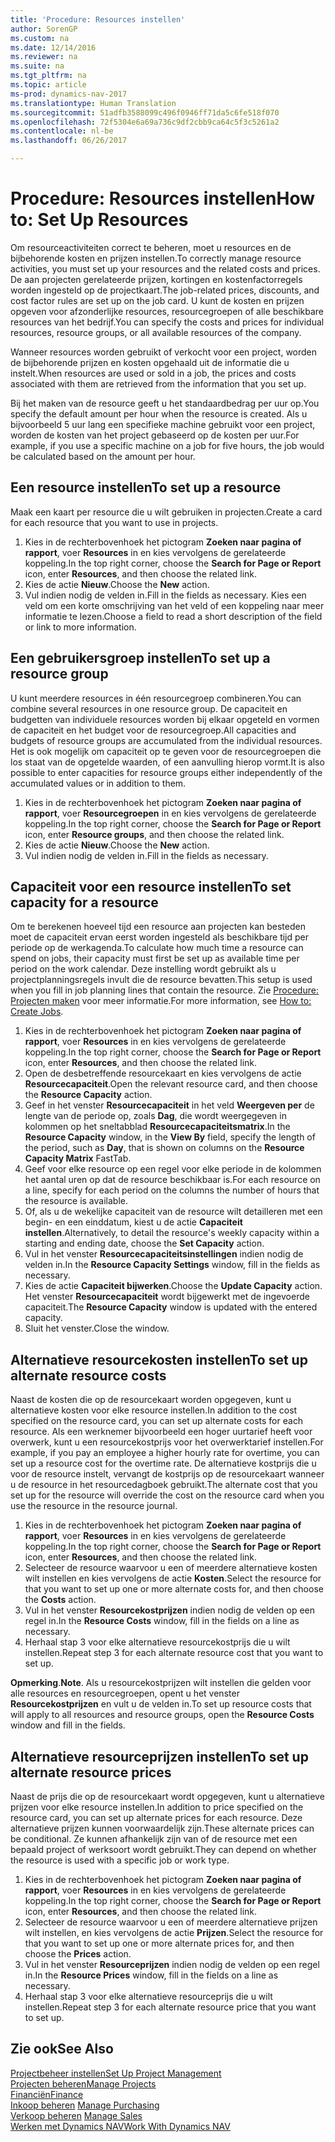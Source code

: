 ```yaml
---
title: 'Procedure: Resources instellen'
author: SorenGP
ms.custom: na
ms.date: 12/14/2016
ms.reviewer: na
ms.suite: na
ms.tgt_pltfrm: na
ms.topic: article
ms-prod: dynamics-nav-2017
ms.translationtype: Human Translation
ms.sourcegitcommit: 51adfb3588099c496f0946ff71da5c6fe518f070
ms.openlocfilehash: 72f5304e6a69a736c9df2cbb9ca64c5f3c5261a2
ms.contentlocale: nl-be
ms.lasthandoff: 06/26/2017

---
```


# <a name="how-to-set-up-resources"></a><span data-ttu-id="c9a02-102">Procedure: Resources instellen</span><span class="sxs-lookup"><span data-stu-id="c9a02-102">How to: Set Up Resources</span></span>
<span data-ttu-id="c9a02-103">Om resourceactiviteiten correct te beheren, moet u resources en de bijbehorende kosten en prijzen instellen.</span><span class="sxs-lookup"><span data-stu-id="c9a02-103">To correctly manage resource activities, you must set up your resources and the related costs and prices.</span></span> <span data-ttu-id="c9a02-104">De aan projecten gerelateerde prijzen, kortingen en kostenfactorregels worden ingesteld op de projectkaart.</span><span class="sxs-lookup"><span data-stu-id="c9a02-104">The job-related prices, discounts, and cost factor rules are set up on the job card.</span></span> <span data-ttu-id="c9a02-105">U kunt de kosten en prijzen opgeven voor afzonderlijke resources, resourcegroepen of alle beschikbare resources van het bedrijf.</span><span class="sxs-lookup"><span data-stu-id="c9a02-105">You can specify the costs and prices for individual resources, resource groups, or all available resources of the company.</span></span>

<span data-ttu-id="c9a02-106">Wanneer resources worden gebruikt of verkocht voor een project, worden de bijbehorende prijzen en kosten opgehaald uit de informatie die u instelt.</span><span class="sxs-lookup"><span data-stu-id="c9a02-106">When resources are used or sold in a job, the prices and costs associated with them are retrieved from the information that you set up.</span></span>

<span data-ttu-id="c9a02-107">Bij het maken van de resource geeft u het standaardbedrag per uur op.</span><span class="sxs-lookup"><span data-stu-id="c9a02-107">You specify the default amount per hour when the resource is created.</span></span> <span data-ttu-id="c9a02-108">Als u bijvoorbeeld 5 uur lang een specifieke machine gebruikt voor een project, worden de kosten van het project gebaseerd op de kosten per uur.</span><span class="sxs-lookup"><span data-stu-id="c9a02-108">For example, if you use a specific machine on a job for five hours, the job would be calculated based on the amount per hour.</span></span>

## <a name="to-set-up-a-resource"></a><span data-ttu-id="c9a02-109">Een resource instellen</span><span class="sxs-lookup"><span data-stu-id="c9a02-109">To set up a resource</span></span>
<span data-ttu-id="c9a02-110">Maak een kaart per resource die u wilt gebruiken in projecten.</span><span class="sxs-lookup"><span data-stu-id="c9a02-110">Create a card for each resource that you want to use in projects.</span></span>

1. <span data-ttu-id="c9a02-111">Kies in de rechterbovenhoek het pictogram **Zoeken naar pagina of rapport**, voer **Resources** in en kies vervolgens de gerelateerde koppeling.</span><span class="sxs-lookup"><span data-stu-id="c9a02-111">In the top right corner, choose the **Search for Page or Report** icon, enter **Resources**, and then choose the related link.</span></span>
2. <span data-ttu-id="c9a02-112">Kies de actie **Nieuw**.</span><span class="sxs-lookup"><span data-stu-id="c9a02-112">Choose the **New** action.</span></span>
3. <span data-ttu-id="c9a02-113">Vul indien nodig de velden in.</span><span class="sxs-lookup"><span data-stu-id="c9a02-113">Fill in the fields as necessary.</span></span> <span data-ttu-id="c9a02-114">Kies een veld om een korte omschrijving van het veld of een koppeling naar meer informatie te lezen.</span><span class="sxs-lookup"><span data-stu-id="c9a02-114">Choose a field to read a short description of the field or link to more information.</span></span>  

## <a name="to-set-up-a-resource-group"></a><span data-ttu-id="c9a02-115">Een gebruikersgroep instellen</span><span class="sxs-lookup"><span data-stu-id="c9a02-115">To set up a resource group</span></span>
<span data-ttu-id="c9a02-116">U kunt meerdere resources in één resourcegroep combineren.</span><span class="sxs-lookup"><span data-stu-id="c9a02-116">You can combine several resources in one resource group.</span></span> <span data-ttu-id="c9a02-117">De capaciteit en budgetten van individuele resources worden bij elkaar opgeteld en vormen de capaciteit en het budget voor de resourcegroep.</span><span class="sxs-lookup"><span data-stu-id="c9a02-117">All capacities and budgets of resource groups are accumulated from the individual resources.</span></span> <span data-ttu-id="c9a02-118">Het is ook mogelijk om capaciteit op te geven voor de resourcegroepen die los staat van de opgetelde waarden, of een aanvulling hierop vormt.</span><span class="sxs-lookup"><span data-stu-id="c9a02-118">It is also possible to enter capacities for resource groups either independently of the accumulated values or in addition to them.</span></span>

1. <span data-ttu-id="c9a02-119">Kies in de rechterbovenhoek het pictogram **Zoeken naar pagina of rapport**, voer **Resourcegroepen** in en kies vervolgens de gerelateerde koppeling.</span><span class="sxs-lookup"><span data-stu-id="c9a02-119">In the top right corner, choose the **Search for Page or Report** icon, enter **Resource groups**, and then choose the related link.</span></span>
2. <span data-ttu-id="c9a02-120">Kies de actie **Nieuw**.</span><span class="sxs-lookup"><span data-stu-id="c9a02-120">Choose the **New** action.</span></span>
3. <span data-ttu-id="c9a02-121">Vul indien nodig de velden in.</span><span class="sxs-lookup"><span data-stu-id="c9a02-121">Fill in the fields as necessary.</span></span>

## <a name="to-set-capacity-for-a-resource"></a><span data-ttu-id="c9a02-122">Capaciteit voor een resource instellen</span><span class="sxs-lookup"><span data-stu-id="c9a02-122">To set capacity for a resource</span></span> 
<span data-ttu-id="c9a02-123">Om te berekenen hoeveel tijd een resource aan projecten kan besteden moet de capaciteit ervan eerst worden ingesteld als beschikbare tijd per periode op de werkagenda.</span><span class="sxs-lookup"><span data-stu-id="c9a02-123">To calculate how much time a resource can spend on jobs, their capacity must first be set up as available time per period on the work calendar.</span></span> <span data-ttu-id="c9a02-124">Deze instelling wordt gebruikt als u projectplanningsregels invult die de resource bevatten.</span><span class="sxs-lookup"><span data-stu-id="c9a02-124">This setup is used when you fill in job planning lines that contain the resource.</span></span> <span data-ttu-id="c9a02-125">Zie [Procedure: Projecten maken](projects-how-create-jobs.md) voor meer informatie.</span><span class="sxs-lookup"><span data-stu-id="c9a02-125">For more information, see [How to: Create Jobs](projects-how-create-jobs.md).</span></span>

1. <span data-ttu-id="c9a02-126">Kies in de rechterbovenhoek het pictogram **Zoeken naar pagina of rapport**, voer **Resources** in en kies vervolgens de gerelateerde koppeling.</span><span class="sxs-lookup"><span data-stu-id="c9a02-126">In the top right corner, choose the **Search for Page or Report** icon, enter **Resources**, and then choose the related link.</span></span>
2. <span data-ttu-id="c9a02-127">Open de desbetreffende resourcekaart en kies vervolgens de actie **Resourcecapaciteit**.</span><span class="sxs-lookup"><span data-stu-id="c9a02-127">Open the relevant resource card, and then choose the **Resource Capacity** action.</span></span>
3. <span data-ttu-id="c9a02-128">Geef in het venster **Resourcecapaciteit** in het veld **Weergeven per** de lengte van de periode op, zoals **Dag**, die wordt weergegeven in kolommen op het sneltabblad **Resourcecapaciteitsmatrix**.</span><span class="sxs-lookup"><span data-stu-id="c9a02-128">In the **Resource Capacity** window, in the **View By** field, specify the length of the period, such as **Day**, that is shown on columns on the **Resource Capacity Matrix** FastTab.</span></span>
4. <span data-ttu-id="c9a02-129">Geef voor elke resource op een regel voor elke periode in de kolommen het aantal uren op dat de resource beschikbaar is.</span><span class="sxs-lookup"><span data-stu-id="c9a02-129">For each resource on a line, specify for each period on the columns the number of hours that the resource is available.</span></span>
5. <span data-ttu-id="c9a02-130">Of, als u de wekelijke capaciteit van de resource wilt detailleren met een begin- en een einddatum, kiest u de actie **Capaciteit instellen**.</span><span class="sxs-lookup"><span data-stu-id="c9a02-130">Alternatively, to detail the resource's weekly capacity within a starting and ending date, choose the **Set Capacity** action.</span></span>
6. <span data-ttu-id="c9a02-131">Vul in het venster **Resourcecapaciteitsinstellingen** indien nodig de velden in.</span><span class="sxs-lookup"><span data-stu-id="c9a02-131">In the **Resource Capacity Settings** window, fill in the fields as necessary.</span></span>
7. <span data-ttu-id="c9a02-132">Kies de actie **Capaciteit bijwerken**.</span><span class="sxs-lookup"><span data-stu-id="c9a02-132">Choose the **Update Capacity** action.</span></span> <span data-ttu-id="c9a02-133">Het venster **Resourcecapaciteit** wordt bijgewerkt met de ingevoerde capaciteit.</span><span class="sxs-lookup"><span data-stu-id="c9a02-133">The **Resource Capacity** window is updated with the entered capacity.</span></span>
8. <span data-ttu-id="c9a02-134">Sluit het venster.</span><span class="sxs-lookup"><span data-stu-id="c9a02-134">Close the window.</span></span>

## <a name="to-set-up-alternate-resource-costs"></a><span data-ttu-id="c9a02-135">Alternatieve resourcekosten instellen</span><span class="sxs-lookup"><span data-stu-id="c9a02-135">To set up alternate resource costs</span></span>
<span data-ttu-id="c9a02-136">Naast de kosten die op de resourcekaart worden opgegeven, kunt u alternatieve kosten voor elke resource instellen.</span><span class="sxs-lookup"><span data-stu-id="c9a02-136">In addition to the cost specified on the resource card, you can set up alternate costs for each resource.</span></span> <span data-ttu-id="c9a02-137">Als een werknemer bijvoorbeeld een hoger uurtarief heeft voor overwerk, kunt u een resourcekostprijs voor het overwerktarief instellen.</span><span class="sxs-lookup"><span data-stu-id="c9a02-137">For example, if you pay an employee a higher hourly rate for overtime, you can set up a resource cost for the overtime rate.</span></span> <span data-ttu-id="c9a02-138">De alternatieve kostprijs die u voor de resource instelt, vervangt de kostprijs op de resourcekaart wanneer u de resource in het resourcedagboek gebruikt.</span><span class="sxs-lookup"><span data-stu-id="c9a02-138">The alternate cost that you set up for the resource will override the cost on the resource card when you use the resource in the resource journal.</span></span>

1. <span data-ttu-id="c9a02-139">Kies in de rechterbovenhoek het pictogram **Zoeken naar pagina of rapport**, voer **Resources** in en kies vervolgens de gerelateerde koppeling.</span><span class="sxs-lookup"><span data-stu-id="c9a02-139">In the top right corner, choose the **Search for Page or Report** icon, enter **Resources**, and then choose the related link.</span></span>  
2. <span data-ttu-id="c9a02-140">Selecteer de resource waarvoor u een of meerdere alternatieve kosten wilt instellen en kies vervolgens de actie **Kosten**.</span><span class="sxs-lookup"><span data-stu-id="c9a02-140">Select the resource for that you want to set up one or more alternate costs for, and then choose the **Costs** action.</span></span>  
3. <span data-ttu-id="c9a02-141">Vul in het venster **Resourcekostprijzen** indien nodig de velden op een regel in.</span><span class="sxs-lookup"><span data-stu-id="c9a02-141">In the **Resource Costs** window, fill in the fields on a line as necessary.</span></span>  
4. <span data-ttu-id="c9a02-142">Herhaal stap 3 voor elke alternatieve resourcekostprijs die u wilt instellen.</span><span class="sxs-lookup"><span data-stu-id="c9a02-142">Repeat step 3 for each alternate resource cost that you want to set up.</span></span>

<span data-ttu-id="c9a02-143">**Opmerking**.</span><span class="sxs-lookup"><span data-stu-id="c9a02-143">**Note**.</span></span> <span data-ttu-id="c9a02-144">Als u resourcekostprijzen wilt instellen die gelden voor alle resources en resourcegroepen, opent u het venster **Resourcekostprijzen** en vult u de velden in.</span><span class="sxs-lookup"><span data-stu-id="c9a02-144">To set up resource costs that will apply to all resources and resource groups, open the **Resource Costs** window and fill in the fields.</span></span>

## <a name="to-set-up-alternate-resource-prices"></a><span data-ttu-id="c9a02-145">Alternatieve resourceprijzen instellen</span><span class="sxs-lookup"><span data-stu-id="c9a02-145">To set up alternate resource prices</span></span>  
<span data-ttu-id="c9a02-146">Naast de prijs die op de resourcekaart wordt opgegeven, kunt u alternatieve prijzen voor elke resource instellen.</span><span class="sxs-lookup"><span data-stu-id="c9a02-146">In addition to price specified on the resource card, you can set up alternate prices for each resource.</span></span> <span data-ttu-id="c9a02-147">Deze alternatieve prijzen kunnen voorwaardelijk zijn.</span><span class="sxs-lookup"><span data-stu-id="c9a02-147">These alternate prices can be conditional.</span></span> <span data-ttu-id="c9a02-148">Ze kunnen afhankelijk zijn van of de resource met een bepaald project of werksoort wordt gebruikt.</span><span class="sxs-lookup"><span data-stu-id="c9a02-148">They can depend on whether the resource is used with a specific job or work type.</span></span>

1. <span data-ttu-id="c9a02-149">Kies in de rechterbovenhoek het pictogram **Zoeken naar pagina of rapport**, voer **Resources** in en kies vervolgens de gerelateerde koppeling.</span><span class="sxs-lookup"><span data-stu-id="c9a02-149">In the top right corner, choose the **Search for Page or Report** icon, enter **Resources**, and then choose the related link.</span></span>
2. <span data-ttu-id="c9a02-150">Selecteer de resource waarvoor u een of meerdere alternatieve prijzen wilt instellen, en kies vervolgens de actie **Prijzen**.</span><span class="sxs-lookup"><span data-stu-id="c9a02-150">Select the resource for that you want to set up one or more alternate prices for, and then choose the **Prices** action.</span></span>
3. <span data-ttu-id="c9a02-151">Vul in het venster **Resourceprijzen** indien nodig de velden op een regel in.</span><span class="sxs-lookup"><span data-stu-id="c9a02-151">In the **Resource Prices** window, fill in the fields on a line as necessary.</span></span>
4. <span data-ttu-id="c9a02-152">Herhaal stap 3 voor elke alternatieve resourceprijs die u wilt instellen.</span><span class="sxs-lookup"><span data-stu-id="c9a02-152">Repeat step 3 for each alternate resource price that you want to set up.</span></span>

## <a name="see-also"></a><span data-ttu-id="c9a02-153">Zie ook</span><span class="sxs-lookup"><span data-stu-id="c9a02-153">See Also</span></span>
[<span data-ttu-id="c9a02-154">Projectbeheer instellen</span><span class="sxs-lookup"><span data-stu-id="c9a02-154">Set Up Project Management</span></span>](projects-setup-projects.md)  
[<span data-ttu-id="c9a02-155">Projecten beheren</span><span class="sxs-lookup"><span data-stu-id="c9a02-155">Manage Projects</span></span>](projects-manage-projects.md)  
[<span data-ttu-id="c9a02-156">Financiën</span><span class="sxs-lookup"><span data-stu-id="c9a02-156">Finance</span></span>](finance-setup.md)  
<span data-ttu-id="c9a02-157">[Inkoop beheren](purchasing-manage-purchasing.md)       </span><span class="sxs-lookup"><span data-stu-id="c9a02-157">[Manage Purchasing](purchasing-manage-purchasing.md)       </span></span>  
<span data-ttu-id="c9a02-158">[Verkoop beheren](sales-manage-sales.md)    </span><span class="sxs-lookup"><span data-stu-id="c9a02-158">[Manage Sales](sales-manage-sales.md)    </span></span>  
[<span data-ttu-id="c9a02-159">Werken met Dynamics NAV</span><span class="sxs-lookup"><span data-stu-id="c9a02-159">Work With Dynamics NAV</span></span>](ui-work-product.md)  

